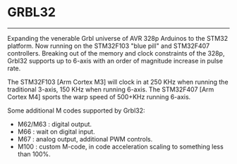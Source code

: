# GRBL32
***

Expanding the venerable Grbl universe of AVR 328p Arduinos to the STM32 platform.  Now running on the STM32F103 "blue pill" and STM32F407 controllers. Breaking out of the memory and clock constraints of the 328p, Grbl32 supports up to 6-axis with an order of magnitude increase in pulse rate. 

The STM32F103 [Arm Cortex M3] will clock in at 250 KHz when running the traditional 3-axis,  150 KHz when running 6-axis. The STM32F407 [Arm Cortex M4] sports the warp speed of 500+KHz running 6-axis.

Some additional M codes supported by Grbl32:
* M62/M63 : digital output.
* M66 : wait on digital input.
* M67 : analog output, additional PWM controls.
* M100 : custom M-code, in code acceleration scaling to something less than 100%.